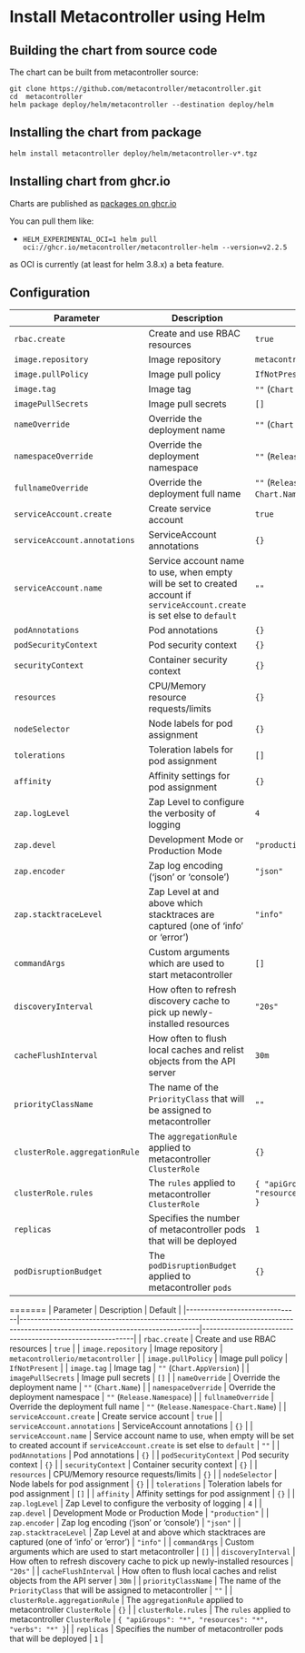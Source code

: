 # Install Metacontroller using Helm

## Building the chart from source code

The chart can be built from metacontroller source:

```shell
git clone https://github.com/metacontroller/metacontroller.git
cd  metacontroller
helm package deploy/helm/metacontroller --destination deploy/helm
```

## Installing the chart from package

```shell
helm install metacontroller deploy/helm/metacontroller-v*.tgz
```

## Installing chart from ghcr.io

Charts are published as [packages on ghcr.io](https://github.com/metacontroller/metacontroller/pkgs/container/metacontroller-helm)

You can pull them like:
* `HELM_EXPERIMENTAL_OCI=1 helm pull oci://ghcr.io/metacontroller/metacontroller-helm --version=v2.2.5`

as OCI is currently (at least for helm 3.8.x) a beta feature.

## Configuration

| Parameter                     | Description                                                                                                                | Default                                                   |
|-------------------------------|----------------------------------------------------------------------------------------------------------------------------|-----------------------------------------------------------|
| `rbac.create`                 | Create and use RBAC resources                                                                                              | `true`                                                    |
| `image.repository`            | Image repository                                                                                                           | `metacontrollerio/metacontroller`                         |
| `image.pullPolicy`            | Image pull policy                                                                                                          | `IfNotPresent`                                            |
| `image.tag`                   | Image tag                                                                                                                  | `""` (`Chart.AppVersion`)                                 |
| `imagePullSecrets`            | Image pull secrets                                                                                                         | `[]`                                                      |
| `nameOverride`                | Override the deployment name                                                                                               | `""` (`Chart.Name`)                                       |
| `namespaceOverride`           | Override the deployment namespace                                                                                          | `""` (`Release.Namespace`)                                |
| `fullnameOverride`            | Override the deployment full name                                                                                          | `""` (`Release.Namespace-Chart.Name`)                     |
| `serviceAccount.create`       | Create service account                                                                                                     | `true`                                                    |
| `serviceAccount.annotations`  | ServiceAccount annotations                                                                                                 | `{}`                                                      |
| `serviceAccount.name`         | Service account name to use, when empty will be set to created account if `serviceAccount.create` is set else to `default` | `""`                                                      |
| `podAnnotations`              | Pod annotations                                                                                                            | `{}`                                                      |
| `podSecurityContext`          | Pod security context                                                                                                       | `{}`                                                      |
| `securityContext`             | Container security context                                                                                                 | `{}`                                                      |
| `resources`                   | CPU/Memory resource requests/limits                                                                                        | `{}`                                                      |
| `nodeSelector`                | Node labels for pod assignment                                                                                             | `{}`                                                      |
| `tolerations`                 | Toleration labels for pod assignment                                                                                       | `[]`                                                      |
| `affinity`                    | Affinity settings for pod assignment                                                                                       | `{}`                                                      |
| `zap.logLevel`                | Zap Level to configure the verbosity of logging                                                                            | `4`                                                       |
| `zap.devel`                   | Development Mode or Production Mode                                                                                        | `"production"`                                            |
| `zap.encoder`                 | Zap log encoding (‘json’ or ‘console’)                                                                                     | `"json"`                                                  |
| `zap.stacktraceLevel`         | Zap Level at and above which stacktraces are captured (one of ‘info’ or ‘error’)                                           | `"info"`                                                  |
| `commandArgs`                 | Custom arguments which are used to start metacontroller                                                                    | `[]`                                                      |
| `discoveryInterval`           | How often to refresh discovery cache to pick up newly-installed resources                                                  | `"20s"`                                                   |
| `cacheFlushInterval`          | How often to flush local caches and relist objects from the API server                                                     | `30m`                                                     |
| `priorityClassName`           | The name of the `PriorityClass` that will be assigned to metacontroller                                                    | `""`                                                      |
| `clusterRole.aggregationRule` | The `aggregationRule` applied to metacontroller `ClusterRole`                                                              | `{}`                                                      |
| `clusterRole.rules`           | The `rules` applied to metacontroller `ClusterRole`                                                                        | ```{ "apiGroups": "*", "resources": "*", "verbs": "*" }```|
| `replicas`                    | Specifies the number of metacontroller pods that will be deployed                                                          | `1`                                                       |
| `podDisruptionBudget`         | The `podDisruptionBudget` applied to metacontroller `pods`                                                                 | `{}`                                                      |
=======
| Parameter                     | Description                                                                                                                   | Default                                                   |
|-------------------------------|-------------------------------------------------------------------------------------------------------------------------------|-----------------------------------------------------------|
| `rbac.create`                 | Create and use RBAC resources                                                                                                 | `true`                                                    |
| `image.repository`            | Image repository                                                                                                              | `metacontrollerio/metacontroller`                         |
| `image.pullPolicy`            | Image pull policy                                                                                                             | `IfNotPresent`                                            |
| `image.tag`                   | Image tag                                                                                                                     | `""` (`Chart.AppVersion`)                                 |
| `imagePullSecrets`            | Image pull secrets                                                                                                            | `[]`                                                      |
| `nameOverride`                | Override the deployment name                                                                                                  | `""` (`Chart.Name`)                                       |
| `namespaceOverride`           | Override the deployment namespace                                                                                             | `""` (`Release.Namespace`)                                |
| `fullnameOverride`            | Override the deployment full name                                                                                             | `""` (`Release.Namespace-Chart.Name`)                     |
| `serviceAccount.create`       | Create service account                                                                                                        | `true`                                                    |
| `serviceAccount.annotations`  | ServiceAccount annotations                                                                                                    | `{}`                                                      |
| `serviceAccount.name`         | Service account name to use, when empty will be set to created account if `serviceAccount.create` is set else to `default`    | `""`                                                      |
| `podAnnotations`              | Pod annotations                                                                                                               | `{}`                                                      |
| `podSecurityContext`          | Pod security context                                                                                                          | `{}`                                                      |
| `securityContext`             | Container security context                                                                                                    | `{}`                                                      |
| `resources`                   | CPU/Memory resource requests/limits                                                                                           | `{}`                                                      |
| `nodeSelector`                | Node labels for pod assignment                                                                                                | `{}`                                                      |
| `tolerations`                 | Toleration labels for pod assignment                                                                                          | `[]`                                                      |
| `affinity`                    | Affinity settings for pod assignment                                                                                          | `{}`                                                      |
| `zap.logLevel`                | Zap Level to configure the verbosity of logging                                                                               | `4`                                                       |
| `zap.devel`                   | Development Mode or Production Mode                                                                                           | `"production"`                                            |
| `zap.encoder`                 | Zap log encoding (‘json’ or ‘console’)                                                                                        | `"json"`                                                  |
| `zap.stacktraceLevel`         | Zap Level at and above which stacktraces are captured (one of ‘info’ or ‘error’)                                              | `"info"`                                                  |
| `commandArgs`                 | Custom arguments which are used to start metacontroller                                                                       | `[]`                                                      |
| `discoveryInterval`           | How often to refresh discovery cache to pick up newly-installed resources                                                     | `"20s"`                                                   |
| `cacheFlushInterval`          | How often to flush local caches and relist objects from the API server                                                        | `30m`                                                     |
| `priorityClassName`           | The name of the `PriorityClass` that will be assigned to metacontroller                                                       | `""`                                                      |
| `clusterRole.aggregationRule` | The `aggregationRule` applied to metacontroller `ClusterRole`                                                                 | `{}`                                                      |
| `clusterRole.rules`           | The `rules` applied to metacontroller `ClusterRole`                                                                           | ```{ "apiGroups": "*", "resources": "*", "verbs": "*" }```|
| `replicas`                    | Specifies the number of metacontroller pods that will be deployed                                                             | `1`                                                       |
